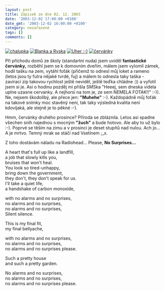 ```yaml
---
layout: post
title: Zápisek ze dne 02. 12. 2003
date: '2003-12-02 17:00:00 +0100'
date_gmt: '2003-12-02 16:00:00 +0100'
category: nezařazené
tags: []
comments: []
---
```

<div >  <a href="/%base_url%/assets/old-images/chalupka.jpg"><img alt="chalupka" src="%base_url%/assets/old-images/chalupka.jpg"></a>  <a href="/%base_url%/assets/old-images/blankaaryska.jpg"><img alt="Blanka a Ryska" src="%base_url%/assets/old-images/blankaaryska.jpg"></a>  <a href="/%base_url%/assets/old-images/uher2.jpg"><img alt="Uher :-)" src="%base_url%/assets/old-images/uher2.jpg"></a>  <a href="/%base_url%/assets/old-images/cervanky.jpg"><img alt="červánky" src="%base_url%/assets/old-images/cervanky.jpg"></a>  </div>
<p>Při příchodu domů ze školy (standartní nuda) jsem uviděl <strong>fantastické červánky,</strong> rozběhl jsem se  k domovním dveřím, málem jsem vylomil zámek, hodil tašku na zem, vytáhl foťák (přičemž to odnesl můj  loket a rameno (letos jsou ty futra nějaké tvrdé, fuj) a málem to odnesla taky  taška - zavírací zip takovou rychlost ještě neviděl, ještě teďka chládne :)) a vyfotil jsem si je.  Asi o hodinu pozděj mi přišla SMSka "Heeej, sem dneska videla uplne uzasne cervanky. A nejhorsi na  tom je, ze sem NEMELA FOTAK!!" :-)). Ne, nejsem škodolibý, ale přece jen: <strong>&quot;Muhehe&quot;</strong> :-).  Každopádně můj foťák  na takové snímky moc stavěný není, tak taky výsledná kvalita není kdovíjaká, ale stejně je to pěkné :-).</p>
<p>Hmm, červánky druhého prosince? Příroda se zbláznila. Letos asi spadne všechen sníh najednou s  mocným <strong>&quot;žuch&quot;</strong> a bude hotovo. Ale aby to už bylo :-). Poprvé se těším na zimu  a v prosinci je deset stupňů nad nulou. Ach jo... A je mrtvo. Temný mrak se stáčí nad Vsetínem ;_x.</p>
<p>Z toho dostávám náladu na Radiohead... Please, <strong>No Surprises...</strong></p>
<p class="odsazeny">A heart that's full up like a landfill,<br>  a job that slowly kills you,<br>  bruises that won't heal.<br>  You look so tired-unhappy,<br>  bring down the government,<br>  they don't, they don't speak for us.<br>  I'll take a quiet life,<br>  a handshake of carbon monoxide,</p>
<p class="odsazeny">with no alarms and no surprises,<br>  no alarms and no surprises,<br>  no alarms and no surprises,<br>  Silent silence.</p>
<p class="odsazeny">This is my final fit,<br>  my final bellyache,</p>
<p class="odsazeny">with no alarms and no surprises,<br>  no alarms and no surprises,<br>  no alarms and no surprises please.</p>
<p class="odsazeny">Such a pretty house<br>  and such a pretty garden.</p>
<p class="odsazeny">No alarms and no surprises,<br>  no alarms and no surprises,<br>  no alarms and no surprises please.</p>
